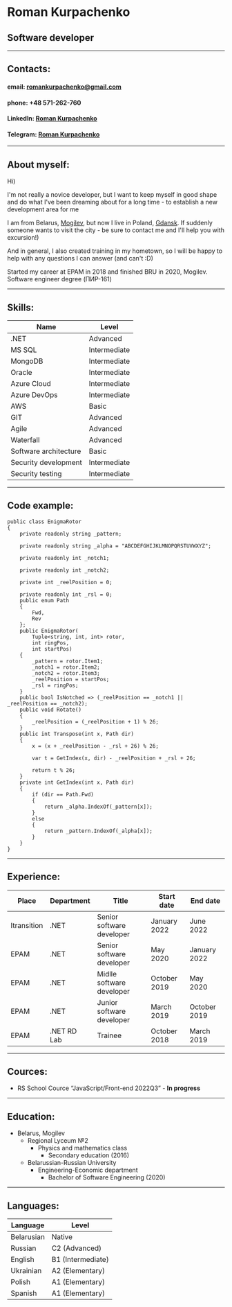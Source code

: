 # Roman Kurpachenko

## Software developer

---

## Contacts:
#### email: romankurpachenko@gmail.com
#### phone: +48 571-262-760
#### LinkedIn: [Roman Kurpachenko](https://www.linkedin.com/in/roman-kurpachenko/)
#### Telegram: [Roman Kurpachenko](https://t.me/romankurpachenko)

---

## About myself:

Hi)

I'm not really a novice developer, but I want to keep myself in good shape and do what I've been dreaming about for a long time - to establish a new development area for me

I am from Belarus, [Mogilev](https://goo.gl/maps/J5DJFpL4MJ88Cc5fA), but now I live in Poland, [Gdansk](https://goo.gl/maps/rMMqjsssU65g4qbF8).
If suddenly someone wants to visit the city - be sure to contact me and I'll help you with excursion!)

And in general, I also created training in my hometown, so I will be happy to help with any questions I can answer (and can't :D)

Started my career at EPAM in 2018 and finished BRU in 2020, Mogilev. Software engineer degree (ПИР-161)

---

## Skills:

Name | Level 
-|- 
.NET | Advanced
MS SQL | Intermediate
MongoDB | Intermediate
Oracle | Intermediate
Azure Cloud | Intermediate
Azure DevOps | Intermediate
AWS | Basic
GIT | Advanced
Agile | Advanced
Waterfall | Advanced
Software architecture | Basic
Security development | Intermediate
Security testing | Intermediate

---

## Code example:

```
public class EnigmaRotor
{
    private readonly string _pattern;
    
    private readonly string _alpha = "ABCDEFGHIJKLMNOPQRSTUVWXYZ";
    
    private readonly int _notch1;
    
    private readonly int _notch2;
    
    private int _reelPosition = 0;
    
    private readonly int _rsl = 0;
    public enum Path
    {
        Fwd,
        Rev
    };
    public EnigmaRotor(
        Tuple<string, int, int> rotor, 
        int ringPos, 
        int startPos)
    {
        _pattern = rotor.Item1;
        _notch1 = rotor.Item2;
        _notch2 = rotor.Item3;
        _reelPosition = startPos;
        _rsl = ringPos;
    }
    public bool IsNotched => (_reelPosition == _notch1 || _reelPosition == _notch2);
    public void Rotate()
    {
        _reelPosition = (_reelPosition + 1) % 26;
    }
    public int Transpose(int x, Path dir)
    {
        x = (x + _reelPosition - _rsl + 26) % 26;
        
        var t = GetIndex(x, dir) - _reelPosition + _rsl + 26;
        
        return t % 26;
    }
    private int GetIndex(int x, Path dir)
    {
        if (dir == Path.Fwd)
        {
            return _alpha.IndexOf(_pattern[x]);
        }
        else
        {
            return _pattern.IndexOf(_alpha[x]);
        }
    }
}
```

---

## Experience:

Place | Department | Title | Start date | End date 
-|-|-|-|-
Itransition | .NET | Senior software developer | January 2022 | June 2022
EPAM | .NET | Senior software developer | May 2020 | January 2022
EPAM | .NET | Midlle software developer | October 2019 | May 2020 
EPAM | .NET | Junior software developer | March 2019 | October 2019 
EPAM | .NET RD Lab | Trainee | October 2018 | March 2019 

---

## Cources:

* RS School Cource “JavaScript/Front-end 2022Q3” - **In progress**

---

## Education:

* Belarus, Mogilev
    * Regional Lyceum №2
        * Physics and mathematics class
            * Secondary education (2016)
    * Belarussian-Russian University
        * Engineering-Economic department
            * Bachelor of Software Engineering (2020)

---

## Languages:
Language | Level 
-|-
Belarusian | Native
Russian | C2 (Advanced)
English | B1 (Intermediate)
Ukrainian | A2 (Elementary)
Polish | A1 (Elementary)
Spanish | A1 (Elementary)